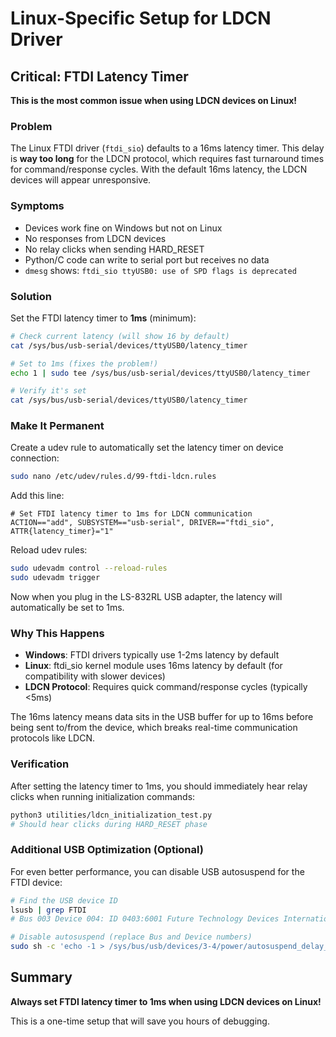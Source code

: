 # Linux-Specific Setup for LDCN Driver

## Critical: FTDI Latency Timer

**This is the most common issue when using LDCN devices on Linux!**

### Problem

The Linux FTDI driver (`ftdi_sio`) defaults to a 16ms latency timer. This delay is **way too long** for the LDCN protocol, which requires fast turnaround times for command/response cycles. With the default 16ms latency, the LDCN devices will appear unresponsive.

### Symptoms

- Devices work fine on Windows but not on Linux
- No responses from LDCN devices
- No relay clicks when sending HARD_RESET
- Python/C code can write to serial port but receives no data
- `dmesg` shows: `ftdi_sio ttyUSB0: use of SPD flags is deprecated`

### Solution

Set the FTDI latency timer to **1ms** (minimum):

```bash
# Check current latency (will show 16 by default)
cat /sys/bus/usb-serial/devices/ttyUSB0/latency_timer

# Set to 1ms (fixes the problem!)
echo 1 | sudo tee /sys/bus/usb-serial/devices/ttyUSB0/latency_timer

# Verify it's set
cat /sys/bus/usb-serial/devices/ttyUSB0/latency_timer
```

### Make It Permanent

Create a udev rule to automatically set the latency timer on device connection:

```bash
sudo nano /etc/udev/rules.d/99-ftdi-ldcn.rules
```

Add this line:

```
# Set FTDI latency timer to 1ms for LDCN communication
ACTION=="add", SUBSYSTEM=="usb-serial", DRIVER=="ftdi_sio", ATTR{latency_timer}="1"
```

Reload udev rules:

```bash
sudo udevadm control --reload-rules
sudo udevadm trigger
```

Now when you plug in the LS-832RL USB adapter, the latency will automatically be set to 1ms.

### Why This Happens

- **Windows**: FTDI drivers typically use 1-2ms latency by default
- **Linux**: ftdi_sio kernel module uses 16ms latency by default (for compatibility with slower devices)
- **LDCN Protocol**: Requires quick command/response cycles (typically <5ms)

The 16ms latency means data sits in the USB buffer for up to 16ms before being sent to/from the device, which breaks real-time communication protocols like LDCN.

### Verification

After setting the latency timer to 1ms, you should immediately hear relay clicks when running initialization commands:

```bash
python3 utilities/ldcn_initialization_test.py
# Should hear clicks during HARD_RESET phase
```

### Additional USB Optimization (Optional)

For even better performance, you can disable USB autosuspend for the FTDI device:

```bash
# Find the USB device ID
lsusb | grep FTDI
# Bus 003 Device 004: ID 0403:6001 Future Technology Devices International, Ltd FT232 Serial (UART) IC

# Disable autosuspend (replace Bus and Device numbers)
sudo sh -c 'echo -1 > /sys/bus/usb/devices/3-4/power/autosuspend_delay_ms'
```

## Summary

**Always set FTDI latency timer to 1ms when using LDCN devices on Linux!**

This is a one-time setup that will save you hours of debugging.
